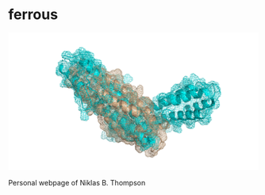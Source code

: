 # ferrous

![alignment of human Apolipoprotein E and dystonin.](assets/images/alignment.png)

Personal webpage of Niklas B. Thompson

